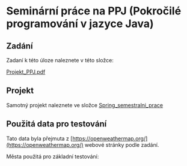 # Seminární práce na PPJ (Pokročilé programování v jazyce Java)

## Zadání

Zadaní k této úloze naleznete v této složce:

[Projekt_PPJ.pdf](./Projekt_PPJ.pdf)

## Projekt

Samotný projekt naleznete ve složce [Spring_semestralni_prace](./Spring_semestralni_prace/)

## Použitá data pro testování

Tato data byla přejmuta z [https://openweathermap.org/](https://openweathermap.org/) webové stránky podle zadání.

Města použitá pro základní testování: